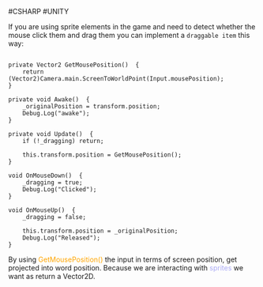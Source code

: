 #CSHARP #UNITY 

If you are using sprite elements in the game and need to detect whether the mouse click them and drag them you can implement a `draggable item` this way: 

```CSHARP

private Vector2 GetMousePosition()  {    
	return (Vector2)Camera.main.ScreenToWorldPoint(Input.mousePosition);  
}    
    
private void Awake()  {    
	_originalPosition = transform.position;    
	Debug.Log("awake");  
}        
    
private void Update()  {    
	if (!_dragging) return;    
	    
	this.transform.position = GetMousePosition();  
}    
    
void OnMouseDown()  {    
	_dragging = true;    
	Debug.Log("Clicked");  
}    
    
void OnMouseUp()  {    
	_dragging = false;    
	    
	this.transform.position = _originalPosition;    
	Debug.Log("Released");  
}
```

By using <span style="color:orange;"> GetMousePosition()</span> the input in terms of screen position, get projected into word position. Because we are interacting with <span style="color:#ababf5;">sprites</span> we want as return a Vector2D. 

